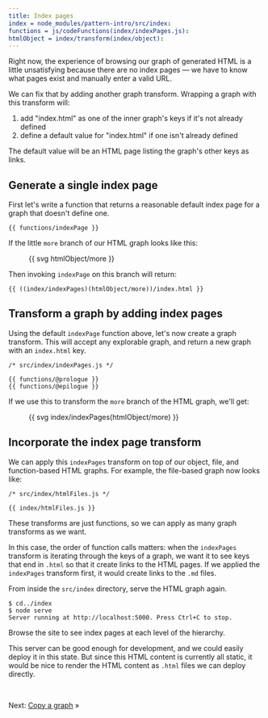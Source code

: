 ```yaml
---
title: Index pages
index = node_modules/pattern-intro/src/index:
functions = js/codeFunctions(index/indexPages.js):
htmlObject = index/transform(index/object):
---
```


Right now, the experience of browsing our graph of generated HTML is a little unsatisfying because there are no index pages — we have to know what pages exist and manually enter a valid URL.

We can fix that by adding another graph transform. Wrapping a graph with this transform will:

1. add "index.html" as one of the inner graph's keys if it's not already defined
2. define a default value for "index.html" if one isn't already defined

The default value will be an HTML page listing the graph's other keys as links.

## Generate a single index page

First let's write a function that returns a reasonable default index page for a graph that doesn't define one.

```{{'js'}}
{{ functions/indexPage }}
```

If the little `more` branch of our HTML graph looks like this:

<figure>
{{ svg htmlObject/more }}
</figure>

Then invoking `indexPage` on this branch will return:

```{{'html'}}
{{ ((index/indexPages)(htmlObject/more))/index.html }}
```

## Transform a graph by adding index pages

Using the default `indexPage` function above, let's now create a graph transform. This will accept any explorable graph, and return a new graph with an `index.html` key.

```{{'js'}}
/* src/index/indexPages.js */

{{ functions/@prologue }}
{{ functions/@epilogue }}
```

If we use this to transform the `more` branch of the HTML graph, we'll get:

<figure>
{{ svg index/indexPages(htmlObject/more) }}
</figure>

## Incorporate the index page transform

We can apply this `indexPages` transform on top of our object, file, and function-based HTML graphs. For example, the file-based graph now looks like:

```{{'js'}}
/* src/index/htmlFiles.js */

{{ index/htmlFiles.js }}
```

These transforms are just functions, so we can apply as many graph transforms as we want.

In this case, the order of function calls matters: when the `indexPages` transform is iterating through the keys of a graph, we want it to see keys that end in `.html` so that it create links to the HTML pages. If we applied the `indexPages` transform first, it would create links to the `.md` files.

<span class="tutorialStep"></span> From inside the `src/index` directory, serve the HTML graph again.

```console
$ cd../index
$ node serve
Server running at http://localhost:5000. Press Ctrl+C to stop.
```

<span class="tutorialStep"></span> Browse the site to see index pages at each level of the hierarchy.

This server can be good enough for development, and we could easily deploy it in this state. But since this HTML content is currently all static, it would be nice to render the HTML content as `.html` files we can deploy directly.

&nbsp;

Next: [Copy a graph](copy.html) »
